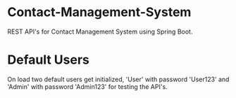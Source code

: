 # Contact-Management-System
REST API's for Contact Management System using Spring Boot.

# Default Users
On load two default users get initialized, 'User' with password 'User123' and 'Admin' with password 'Admin123' for testing the API's.
